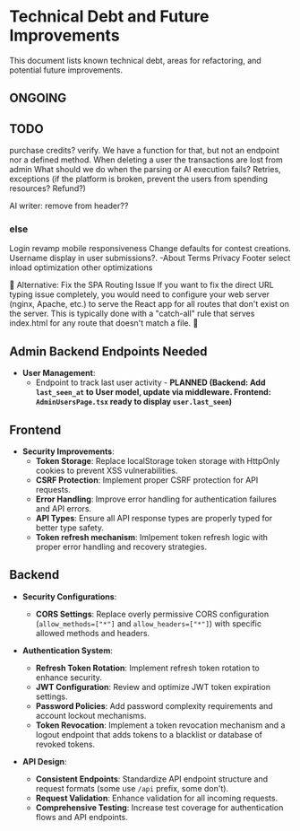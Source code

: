 # Technical Debt and Future Improvements

This document lists known technical debt, areas for refactoring, and potential future improvements.

## ONGOING



## TODO
purchase credits? verify. We have a function for that, but not an endpoint nor a defined method.
When deleting a user the transactions are lost from admin
What should we do when the parsing or AI execution fails? Retries, exceptions (if the platform is broken, prevent the users from spending resources? Refund?)

AI writer: remove from header??


### else
Login revamp
mobile responsiveness
Change defaults for contest creations. 
Username display in user submissions?.
-About Terms Privacy Footer
select inload optimization
other optimizations


🔧 Alternative: Fix the SPA Routing Issue
If you want to fix the direct URL typing issue completely, you would need to configure your web server (nginx, Apache, etc.) to serve the React app for all routes that don't exist on the server. This is typically done with a "catch-all" rule that serves index.html for any route that doesn't match a file. 🎉


## Admin Backend Endpoints Needed

* **User Management**:
  * Endpoint to track last user activity - **PLANNED (Backend: Add `last_seen_at` to User model, update via middleware. Frontend: `AdminUsersPage.tsx` ready to display `user.last_seen`)**


## Frontend

* **Security Improvements**:
  * **Token Storage**: Replace localStorage token storage with HttpOnly cookies to prevent XSS vulnerabilities.
  * **CSRF Protection**: Implement proper CSRF protection for API requests.
  * **Error Handling**: Improve error handling for authentication failures and API errors.
  * **API Types**: Ensure all API response types are properly typed for better type safety.
  * **Token refresh mechanism**: Imlpement token refresh logic with proper error handling and recovery strategies.

## Backend

* **Security Configurations**:
  * **CORS Settings**: Replace overly permissive CORS configuration (`allow_methods=["*"]` and `allow_headers=["*"]`) with specific allowed methods and headers.

* **Authentication System**:
  * **Refresh Token Rotation**: Implement refresh token rotation to enhance security.
  * **JWT Configuration**: Review and optimize JWT token expiration settings.
  * **Password Policies**: Add password complexity requirements and account lockout mechanisms.
  * **Token Revocation**: Implement a token revocation mechanism and a logout endpoint that adds tokens to a blacklist or database of revoked tokens.

* **API Design**:
  * **Consistent Endpoints**: Standardize API endpoint structure and request formats (some use `/api` prefix, some don't).
  * **Request Validation**: Enhance validation for all incoming requests.
  * **Comprehensive Testing**: Increase test coverage for authentication flows and API endpoints. 